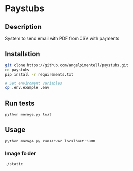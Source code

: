 # Paystubs

## Description
System to send email with PDF from CSV with payments  

## Installation
```sh
git clone https://github.com/angelpimentell/paystubs.git
cd paystubs
pip install -r requirements.txt

# Set enviroment variables
cp .env.example .env 
```

## Run tests
```sh
python manage.py test
```

## Usage
```sh
python manage.py runserver localhost:3000 
```

### Image folder
```sh
./static
```
